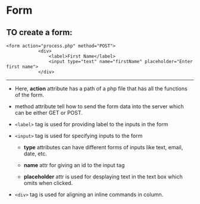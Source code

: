 # Form

## TO create a form:
```
<form action="process.php" method="POST">
			<div>
				<label>First Name</label>
				<input type="text" name="firstName" placeholder="Enter first name"> 
			</div>
```

---

* Here, **action** attribute has a path of a php file that has all the functions of the form.

* method attribute tell how to send the form data into the server which can be either GET or POST.

* `<label>` tag is used for providing label to the inputs in the form

* `<input>` tag is used for specifying inputs to the form

	* **type** attributes can have different forms of inputs like text, email, date, etc.

	* **name** attr for giving an id to the input tag

	* **placeholder** attr is used for desplaying text in the text box which omits when clicked.

* `<div>` tag is used for aligning an inline commands in column.
